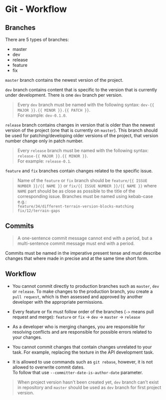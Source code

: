 # Git - Workflow

## Branches
There are 5 types of branches:
- master
- dev
- release
- feature
- fix

`master` branch contains the newest version of the project.

`dev` branch contains content that is specific to the version that is currently under development.
There is one `dev` branch per version.
> Every `dev` branch must be named with the following syntax:
`dev-{{ MAJOR }}.{{ MINOR }}.{{ PATCH }}`. <br> For example: `dev-0.1.0`.

`release` branch contains changes in version that is older than the newest version of the project (one that is currently on `master`).
This branch should be used for patching/developing older versions of the project, that version number change only in patch number.
> Every `release` branch must be named with the following syntax:
`release-{{ MAJOR }}.{{ MINOR }}`. <br> For example: `release-0.1`.

`feature` and `fix` branches contain changes related to the specific issue.
> Name of the `feature` or `fix` branch should be `feature/{{ ISSUE NUMBER }}/{{ NAME }}` or `fix/{{ ISSUE NUMBER }}/{{ NAME }}` where `NAME` part should be as close as possible to the title of the corresponding issue.
Branches must be named using kebab-case e.g.:<br>
`feature/34/different-terrain-version-blocks-matching`<br>
`fix/12/terrain-gaps`

## Commits
> A one-sentence commit message cannot end with a period,
> but a multi-sentence commit message must end with a period.

Commits must be named in the imperative present tense and must describe changes that where made in precise and at the same time short form.

## Workflow
* You cannot commit directly to production branches such as `master`, `dev` or `release`. To make changes to the production branch, you create a `pull request`, which is then assessed and approved by another developer with the appropriate permissions.<br>

* Every feature or fix must follow order of the branches (`->` means pull request and merge):
  `feature` or `fix` -> `dev` -> `master` -> `release`<br>

* As a developer who is merging changes, you are responsible for resolving conflicts and are responsible for possible errors related to your changes.

* You cannot commit changes that contain changes unrelated to your task. For example, replacing the texture in the API development task.

* It is allowed to use commands such as `git rebase`, however, it is not allowed to overwrite commit dates.<br>
To follow that use `--committer-date-is-author-date` parameter.

> When project version hasn't been created yet, `dev` branch can't exist in repository and `master` should be used as `dev` branch for first project version.
